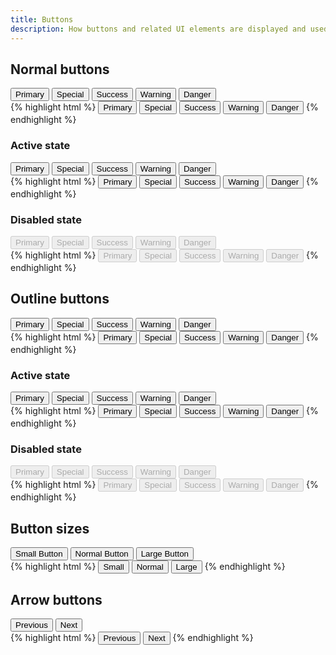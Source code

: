 ```yaml
---
title: Buttons
description: How buttons and related UI elements are displayed and used on the OfferPad website.
---
```


## Normal buttons

<div class="op-example">
    <button type="button" class="c-button c-button--primary">Primary</button>
    <button type="button" class="c-button c-button--special">Special</button>
    <button type="button" class="c-button c-button--success">Success</button>
    <button type="button" class="c-button c-button--warning">Warning</button>
    <button type="button" class="c-button c-button--danger">Danger</button>
</div>
{% highlight html %}
<button type="button" class="c-button c-button--primary">Primary</button>
<button type="button" class="c-button c-button--special">Special</button>
<button type="button" class="c-button c-button--success">Success</button>
<button type="button" class="c-button c-button--warning">Warning</button>
<button type="button" class="c-button c-button--danger">Danger</button>
{% endhighlight %}

### Active state

<div class="op-example">
    <button type="button" class="c-button c-button--primary is-active">Primary</button>
    <button type="button" class="c-button c-button--special is-active">Special</button>
    <button type="button" class="c-button c-button--success is-active">Success</button>
    <button type="button" class="c-button c-button--warning is-active">Warning</button>
    <button type="button" class="c-button c-button--danger is-active">Danger</button>
</div>
{% highlight html %}
<button type="button" class="c-button c-button--primary is-active">Primary</button>
<button type="button" class="c-button c-button--special is-active">Special</button>
<button type="button" class="c-button c-button--success is-active">Success</button>
<button type="button" class="c-button c-button--warning is-active">Warning</button>
<button type="button" class="c-button c-button--danger is-active">Danger</button>
{% endhighlight %}

### Disabled state

<div class="op-example">
    <button type="button" class="c-button c-button--primary" disabled>Primary</button>
    <button type="button" class="c-button c-button--special" disabled>Special</button>
    <button type="button" class="c-button c-button--success" disabled>Success</button>
    <button type="button" class="c-button c-button--warning" disabled>Warning</button>
    <button type="button" class="c-button c-button--danger" disabled>Danger</button>
</div>
{% highlight html %}
<button type="button" class="c-button c-button--primary" disabled>Primary</button>
<button type="button" class="c-button c-button--special" disabled>Special</button>
<button type="button" class="c-button c-button--success" disabled>Success</button>
<button type="button" class="c-button c-button--warning" disabled>Warning</button>
<button type="button" class="c-button c-button--danger" disabled>Danger</button>
{% endhighlight %}

## Outline buttons

<div class="op-example">
    <button type="button" class="c-button c-button-outline--primary">Primary</button>
    <button type="button" class="c-button c-button-outline--special">Special</button>
    <button type="button" class="c-button c-button-outline--success">Success</button>
    <button type="button" class="c-button c-button-outline--warning">Warning</button>
    <button type="button" class="c-button c-button-outline--danger">Danger</button>
</div>
{% highlight html %}
<button type="button" class="c-button c-button-outline--primary">Primary</button>
<button type="button" class="c-button c-button-outline--special">Special</button>
<button type="button" class="c-button c-button-outline--success">Success</button>
<button type="button" class="c-button c-button-outline--warning">Warning</button>
<button type="button" class="c-button c-button-outline--danger">Danger</button>
{% endhighlight %}

### Active state

<div class="op-example">
    <button type="button" class="c-button c-button-outline--primary is-active">Primary</button>
    <button type="button" class="c-button c-button-outline--special is-active">Special</button>
    <button type="button" class="c-button c-button-outline--success is-active">Success</button>
    <button type="button" class="c-button c-button-outline--warning is-active">Warning</button>
    <button type="button" class="c-button c-button-outline--danger is-active">Danger</button>
</div>
{% highlight html %}
<button type="button" class="c-button c-button-outline--primary is-active">Primary</button>
<button type="button" class="c-button c-button-outline--special is-active">Special</button>
<button type="button" class="c-button c-button-outline--success is-active">Success</button>
<button type="button" class="c-button c-button-outline--warning is-active">Warning</button>
<button type="button" class="c-button c-button-outline--danger is-active">Danger</button>
{% endhighlight %}

### Disabled state

<div class="op-example">
    <button type="button" class="c-button c-button-outline--primary" disabled>Primary</button>
    <button type="button" class="c-button c-button-outline--special" disabled>Special</button>
    <button type="button" class="c-button c-button-outline--success" disabled>Success</button>
    <button type="button" class="c-button c-button-outline--warning" disabled>Warning</button>
    <button type="button" class="c-button c-button-outline--danger" disabled>Danger</button>
</div>
{% highlight html %}
<button type="button" class="c-button c-button-outline--primary" disabled>Primary</button>
<button type="button" class="c-button c-button-outline--special" disabled>Special</button>
<button type="button" class="c-button c-button-outline--success" disabled>Success</button>
<button type="button" class="c-button c-button-outline--warning" disabled>Warning</button>
<button type="button" class="c-button c-button-outline--danger" disabled>Danger</button>
{% endhighlight %}

## Button sizes

<div class="op-example">
    <button type="button" class="c-button c-button--primary c-button--small">Small Button</button>
    <button type="button" class="c-button c-button--primary">Normal Button</button>
    <button type="button" class="c-button c-button--primary c-button--large">Large Button</button>
</div>
{% highlight html %}
<button type="button" class="c-button c-button--primary c-button--small">Small</button>
<button type="button" class="c-button c-button--primary">Normal</button>
<button type="button" class="c-button c-button--primary c-button--large">Large</button>
{% endhighlight %}

## Arrow buttons

<div class="op-example">
    <button type="button" class="c-button c-button--primary c-button--arrow-left">Previous</button>
    <button type="button" class="c-button c-button--primary c-button--arrow-right">Next</button>
</div>
{% highlight html %}
<button type="button" class="c-button c-button--primary c-button--arrow-left">Previous</button>
<button type="button" class="c-button c-button--primary c-button--arrow-right">Next</button>
{% endhighlight %}
